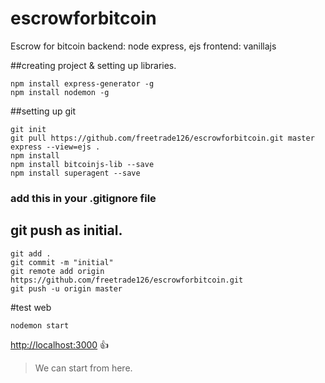 # escrowforbitcoin
Escrow for bitcoin
backend: node express, ejs
frontend: vanillajs

##creating project & setting up libraries.
```
npm install express-generator -g
npm install nodemon -g
```

##setting up git
```
git init
git pull https://github.com/freetrade126/escrowforbitcoin.git master
express --view=ejs .
npm install
npm install bitcoinjs-lib --save
npm install superagent --save
```

### add this in your .gitignore file

## git push as initial.
```
git add .
git commit -m "initial"
git remote add origin https://github.com/freetrade126/escrowforbitcoin.git
git push -u origin master
```

#test web
```
nodemon start
```
[http://localhost:3000](http://localhost:3000)
:+1:

> We can start from here.


